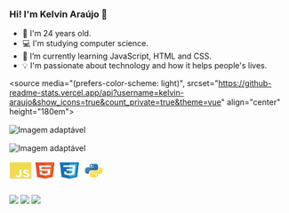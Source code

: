 ### Hi! I'm Kelvin Araújo 👋
- 📆 I'm 24 years old.
- 💻 I'm studying computer science.
- 🌱 I’m currently learning JavaScript, HTML and CSS.
- 💡 I'm passionate about technology and how it helps people's lives.

<picture>
  <source media="(prefers-color-scheme: dark)" srcset="https://github-readme-stats.vercel.app/api?username=kelvin-araujo&show_icons=true&count_private=true&theme=vue-dark"  align="center" height="180em">
  
  <source media="(prefers-color-scheme: light)", srcset="https://github-readme-stats.vercel.app/api?username=kelvin-araujo&show_icons=true&count_private=true&theme=vue" align="center" height="180em">
 
  <img src="https://github-readme-stats.vercel.app/api?username=kelvin-araujo&show_icons=true&count_private=true&theme=vue-dark" alt="Imagem adaptável"  align="center" height="180em">
</picture>

<picture>
  <source  
      srcset="https://github-readme-stats.vercel.app/api/top-langs/?username=kelvin-araujo&layout=compact&theme=vue-dark)(https://github.com/anuraghazra/github-readme-stats" 
      media="(prefers-color-scheme: dark)" align="center" height="180em"/>
  
  <source  
     srcset="https://github-readme-stats.vercel.app/api/top-langs/?username=kelvin-araujo&layout=compact&theme=vue)(https://github.com/anuraghazra/github-readme-stats" 
     media="(prefers-color-scheme: light)" align="center" height="180em"/>
  
  <img src= "https://github-readme-stats.vercel.app/api/top-langs/?username=kelvin-araujo&layout=compact&theme=vue-dark)(https://github.com/anuraghazra/github-readme-stats" alt="Imagem adaptável" align="center" height="180em">
  
</picture>

<div style="display: inline_block"><br>
  <img align="center" alt="Kelvin-Js" height="30" width="40" src="https://raw.githubusercontent.com/devicons/devicon/master/icons/javascript/javascript-plain.svg">
  <img align="center" alt="Kelvin-HTML" height="30" width="40" src="https://raw.githubusercontent.com/devicons/devicon/master/icons/html5/html5-original.svg">
  <img align="center" alt="Kelvin-CSS" height="30" width="40" src="https://raw.githubusercontent.com/devicons/devicon/master/icons/css3/css3-original.svg">
  <img align="center" alt="Kelvin-Python" height="30" width="40" src="https://raw.githubusercontent.com/devicons/devicon/master/icons/python/python-original.svg">
</div>

 ## 
 
 <div> 
  <a href="https://www.instagram.com/kelvinaraujoh/" target="_blank"><img src="https://img.shields.io/badge/-Instagram-%23E4405F?style=for-the-badge&logo=instagram&logoColor=white" target="_blank"></a>
  <a href = "mailto:kelvinaraujoh@gmail.com"><img src="https://img.shields.io/badge/-Gmail-%23333?style=for-the-badge&logo=gmail&logoColor=white" target="_blank"></a>
  <a href="https://www.linkedin.com/in/kelvin-ara%C3%BAjo/" target="_blank"><img src="https://img.shields.io/badge/-LinkedIn-%230077B5?style=for-the-badge&logo=linkedin&logoColor=white" target="_blank"></a> 
  
</div>
